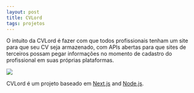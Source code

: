 ```yaml
---
layout: post
title: CVLord
tags: projetos
---
```


O intuito da CVLord é fazer com que todos profissionais tenham um site para que seu
CV seja armazenado, com APIs abertas para que sites de terceiros possam pegar informações
no momento de cadastro do profissional em suas próprias plataformas.

<img class="mx-auto" src="{{site.baseurl}}/assets/img/cvlord.png">

CVLord é um projeto baseado em [Next.js](https://nextjs.org/) and [Node.js](https://nodejs.org/en).

